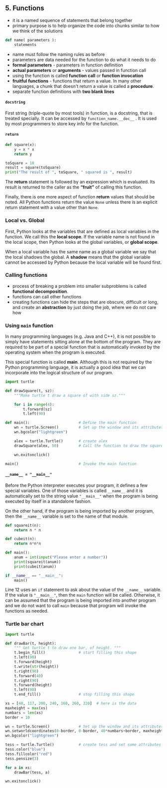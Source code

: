 ## 5. Functions

* it is a named sequence of statements that belong together
* primary purpose is to help organize the code into chunks similar to how we think of the solutions

```python
def name( parameters ):
    statements
```

* name must follow the naming rules as before
* parameters are data needed for the function to do what it needs to do
* **formal parameters** - parameters in function definition
* **actual parameters** or **arguments** - values passed in function call
* using the function is called **function call** or **function invocation**
* **fruitful functions** - functions that return a value. In many other languages, a chunk that doesn't return a value is called a **procedure**.
* separate function definitions with **two blank lines**

#### `docstring` 

First string (triple-quote by most tools) in function, is a docstring, that is treated specially. It can be accessed by `function_name.__doc__` . It is used by most programmers to store key info for the function.

#### `return`

```python
def square(x):
    y = x * x
    return y

toSquare = 10
result = square(toSquare)
print("The result of ", toSquare, " squared is ", result)
```

The **return** statement is followed by an expression which is evaluated. Its result is returned to the caller as the **“fruit”** of calling this function.

Finally, there is one more aspect of function **return** values that should be noted. All Python functions return the value `None` unless there is an explicit return statement with a value other than `None`.

### Local vs. Global

First, Python looks at the variables that are defined as local variables in the function. We call this the **local scope**. If the variable name is not found in the local scope, then Python looks at the global variables, or **global scope**.

When a local variable has the same name as a global variable we say that the local shadows the global. A **shadow** means that the global variable cannot be accessed by Python because the local variable will be found first.

### Calling functions

* process of breaking a problem into smaller subproblems is called **functional decomposition**.
* functions can call other functions
* creating functions can hide the steps that are obscure, difficult or long, and create an **abstraction** by just doing the job, where we do not care how

### Using `main` function

In many programming languages (e.g. Java and C++), it is not possible to simply have statements sitting alone at the bottom of the program. They are required to be part of a special function that is automatically invoked by the operating system when the program is executed. 

This special function is called **main**. Although this is not required by the Python programming language, it is actually a good idea that we can incorporate into the logical structure of our program. 

```python
import turtle

def drawSquare(t, sz):
    """Make turtle t draw a square of with side sz."""

    for i in range(4):
        t.forward(sz)
        t.left(90)

def main():                      # Define the main function
    wn = turtle.Screen()         # Set up the window and its attributes
    wn.bgcolor("lightgreen")

    alex = turtle.Turtle()       # create alex
    drawSquare(alex, 50)         # Call the function to draw the square

    wn.exitonclick()

main()                           # Invoke the main function
```

#### `__name__ = "__main__"`

Before the Python interpreter executes your program, it defines a few special variables. One of those variables is called `__name__` and it is automatically set to the string value `"__main__"` when the program is being executed by itself in a standalone fashion. 

On the other hand, if the program is being imported by another program, then the `__name__` variable is set to the name of that module.

```python
def squareit(n):
    return n * n

def cubeit(n):
    return n*n*n

def main():
    anum = int(input("Please enter a number"))
    print(squareit(anum))
    print(cubeit(anum))

if __name__ == "__main__":
    main()
```

Line 12 uses an `if` statement to ask about the value of the `__name__` variable. If the value is `"__main__"`, then the `main` function will be called. Otherwise, it can be assumed that the program is being imported into another program and we do not want to call `main` because that program will invoke the functions as needed.

### Turtle bar chart

```python
import turtle

def drawBar(t, height):
    """ Get turtle t to draw one bar, of height. """
    t.begin_fill()               # start filling this shape
    t.left(90)
    t.forward(height)
    t.write(str(height))
    t.right(90)
    t.forward(40)
    t.right(90)
    t.forward(height)
    t.left(90)
    t.end_fill()                 # stop filling this shape

xs = [48, 117, 200, 240, 160, 260, 220]  # here is the data
maxheight = max(xs)
numbars = len(xs)
border = 10

wn = turtle.Screen()             # Set up the window and its attributes
wn.setworldcoordinates(0-border, 0-border, 40*numbars+border, maxheight+border)
wn.bgcolor("lightgreen")

tess = turtle.Turtle()           # create tess and set some attributes
tess.color("blue")
tess.fillcolor("red")
tess.pensize(3)

for a in xs:
    drawBar(tess, a)

wn.exitonclick()
```